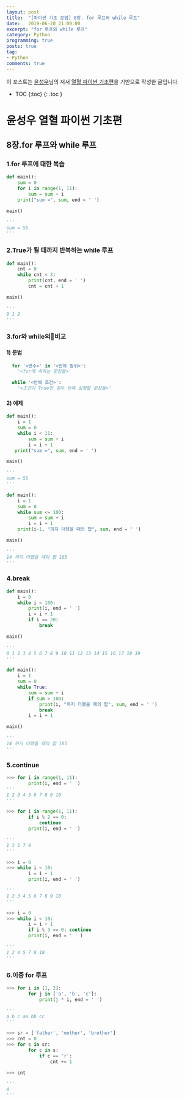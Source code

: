 ```yaml
---
layout: post
title:  "[파이썬 기초 문법] 8장. for 루프와 while 루프"
date:   2019-06-20 21:00:00
excerpt: "for 루프와 while 루프"
category: Python
programming: true
posts: true
tag:
- Python
comments: true
---
```

<div class="center">
    이 포스트는 <a href="http://www.orentec.co.kr" target="_blank">윤성우</a>님의 저서 <a href="http://www.orentec.co.kr/booklist/PYTHON_BASIC_1/book_sub1.php" target="_blank">열혈 파이썬 기초편</a>을 기반으로 작성한 글입니다.
</div>

* TOC
{:toc}
{: .toc }

# 윤성우 열혈 파이썬 기초편
## 8장.for 루프와 while 루프
### 1.for 루프에 대한 복습
~~~ python
def main():
    sum = 0
    for i in range(1, 11):
        sum = sum + i
    print("sum =", sum, end = ' ')

main()

'''
sum = 55
'''
~~~


### 2.True가 될 때까지 반복하는 while 루프
~~~ python
def main():
    cnt = 0
    while cnt < 3:
        print(cnt, end = ' ')
        cnt = cnt + 1

main()

'''
0 1 2
'''
~~~


### 3.for와 while의비교
#### 1) 문법
~~~ python
  for '<변수>' in '<반복 범위>':
    '<for에 속하는 문장들>'
~~~

~~~ python
  while '<반복 조건>':
    '<조건이 True인 경우 반복 실행할 문장들>'
~~~

#### 2) 예제
~~~ python
def main():
    i = 1
    sum = 0
    while i < 11:
        sum = sum + i
        i = i + 1
   print("sum =", sum, end = ' ')

main()

'''
sum = 55
'''
~~~

~~~ python
def main():
    i = 1
    sum = 0
    while sum <= 100:
        sum = sum + i
        i = i + 1
    print(i-1, "까지 더했을 때의 합", sum, end = ' ')

main()

'''
14 까지 더했을 때의 합 105
'''
~~~


### 4.break
~~~ python
def main():
    i = 0
    while i < 100:
        print(i, end = ' ')
        i = i + 1
        if i == 20:
            break

main()

'''
0 1 2 3 4 5 6 7 8 9 10 11 12 13 14 15 16 17 18 19
'''
~~~

~~~ python
def main():
    i = 1
    sum = 0
    while True:
        sum = sum + i
        if sum > 100:
            print(i, "까지 더했을 때의 합", sum, end = ' ')
            break
        i = i + 1

main()

'''
14 까지 더했을 때의 합 105
'''
~~~


### 5.continue
~~~ python
>>> for i in range(1, 11):
        print(i, end = ' ')
'''
1 2 3 4 5 6 7 8 9 10
'''
~~~

~~~ python
>>> for i in range(1, 11):
        if i % 2 == 0:
            continue
        print(i, end = ' ')

'''
1 3 5 7 9
'''
~~~

~~~ python
>>> i = 0
>>> while i < 10:
        i = i + 1
        print(i, end = ' ')

'''
1 2 3 4 5 6 7 8 9 10
'''
~~~

~~~ python
>>> i = 0
>>> while i < 10:
        i = i + 1
        if i % 3 == 0: continue
        print(i, end = ' ' )

'''
1 2 4 5 7 8 10
'''
~~~


### 6.이중 for 루프
~~~ python
>>> for i in [1, 2]:
        for j in ['a', 'b', 'c']:
            print(j * i, end = ' ')

'''
a b c aa bb cc
'''
~~~

~~~ python
>>> sr = ['father', 'mother', 'brother']
>>> cnt = 0
>>> for s in sr:
        for c in s:
            if c == 'r':
                cnt += 1

>>> cnt

'''
4
'''
~~~
